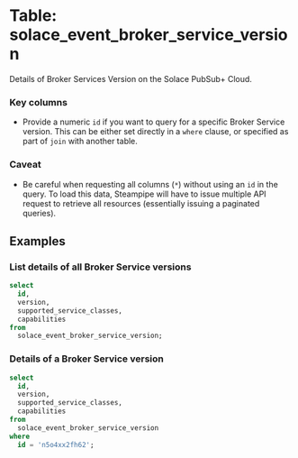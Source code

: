 # Table: solace_event_broker_service_version

Details of Broker Services Version on the Solace PubSub+ Cloud.

### Key columns
- Provide a numeric `id` if you want to query for a specific Broker Service version. This can be either set directly in a `where` clause, or specified as part of `join` with another table.

### Caveat
- Be careful when requesting all columns (`*`) without using an `id` in the query. To load this data, Steampipe will have to issue multiple API request to retrieve all resources (essentially issuing a paginated queries).

## Examples

### List details of all Broker Service versions

```sql
select
  id, 
  version,
  supported_service_classes,
  capabilities
from
  solace_event_broker_service_version;
```

### Details of a Broker Service version

```sql
select
  id, 
  version,
  supported_service_classes,
  capabilities
from
  solace_event_broker_service_version
where
  id = 'n5o4xx2fh62';
```